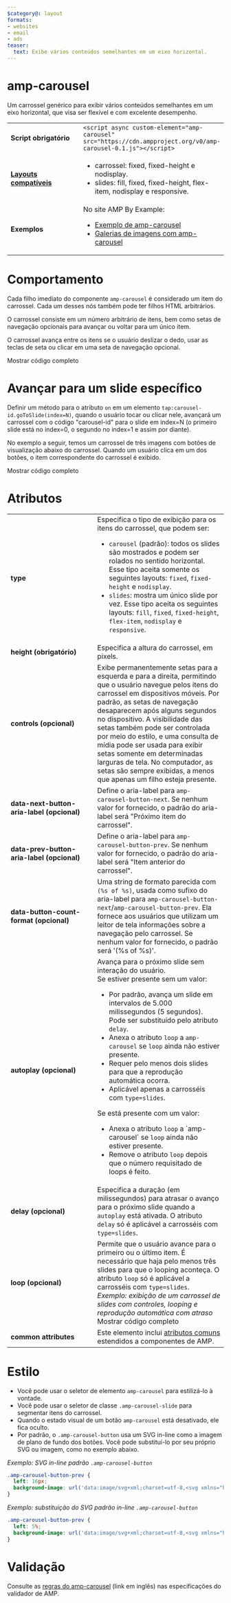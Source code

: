 ```yaml
---
$category@: layout
formats:
- websites
- email
- ads
teaser:
  text: Exibe vários conteúdos semelhantes em um eixo horizontal.
---
```



<!--
Copyright 2017 The AMP HTML Authors. All Rights Reserved.

Licensed under the Apache License, Version 2.0 (the "License");
you may not use this file except in compliance with the License.
You may obtain a copy of the License at

      http://www.apache.org/licenses/LICENSE-2.0

Unless required by applicable law or agreed to in writing, software
distributed under the License is distributed on an "AS-IS" BASIS,
WITHOUT WARRANTIES OR CONDITIONS OF ANY KIND, either express or implied.
See the License for the specific language governing permissions and
limitations under the License.
-->

# amp-carousel

Um carrossel genérico para exibir vários conteúdos semelhantes em um eixo horizontal, que visa ser flexível e com excelente desempenho.

<table>
  <tr>
    <td width="40%"><strong>Script obrigatório</strong></td>
    <td><code>&lt;script async custom-element="amp-carousel" src="https://cdn.ampproject.org/v0/amp-carousel-0.1.js">&lt;/script></code></td>
  </tr>
  <tr>
    <td class="col-fourty"><strong><a href="https://www.ampproject.org/docs/guides/responsive/control_layout.html">Layouts compatíveis</a></strong></td>
    <td>
      <ul>
        <li>carrossel: fixed, fixed-height e nodisplay.</li>
        <li>slides: fill, fixed, fixed-height, flex-item, nodisplay e responsive.</li>
      </ul>
    </td>
  </tr>
  <tr>
    <td width="40%"><strong>Exemplos</strong></td>
    <td>No site AMP By Example:<ul>
      <li><a href="https://ampbyexample.com/components/amp-carousel/">Exemplo de amp-carousel</a></li>
      <li><a href="https://ampbyexample.com/advanced/image_galleries_with_amp-carousel/">Galerias de imagens com amp-carousel</a></li></ul></td>
    </tr>
  </table>

# Comportamento

Cada filho imediato do componente `amp-carousel` é considerado um item do carrossel. Cada um desses nós também pode ter filhos HTML arbitrários.

O carrossel consiste em um número arbitrário de itens, bem como setas de navegação opcionais para avançar ou voltar para um único item.

O carrossel avança entre os itens se o usuário deslizar o dedo, usar as teclas de seta ou clicar em uma seta de navegação opcional.

<!--embedded example - displays in ampproject.org -->

<div>
  <amp-iframe height="313" src="https://ampproject-b5f4c.firebaseapp.com/examples/ampcarousel.basic.embed.html" layout="fixed-height" sandbox="allow-scripts allow-forms allow-same-origin" resizable="">
    <div aria-label="Mostrar mais" overflow="" tabindex="0" role="button">Mostrar código completo</div>
    <div placeholder=""></div>
  </amp-iframe>
</div>

# Avançar para um slide específico

Definir um método para o atributo `on` em um elemento `tap:carousel-id.goToSlide(index=N)`, quando o usuário tocar ou clicar nele, avançará um carrossel com o código "carousel-id" para o slide em index=N (o primeiro slide está no index=0, o segundo no index=1 e assim por diante).

No exemplo a seguir, temos um carrossel de três imagens com botões de visualização abaixo do carrossel. Quando um usuário clica em um dos botões, o item correspondente do carrossel é exibido.

<!--embedded example - displays in ampproject.org -->

<div>
  <amp-iframe height="878" src="https://ampproject-b5f4c.firebaseapp.com/examples/ampcarousel.advance-slide.embed.html" layout="fixed-height" sandbox="allow-scripts allow-forms allow-same-origin" resizable="">
    <div aria-label="Mostrar mais" overflow="" tabindex="0" role="button">Mostrar código completo</div>
    <div placeholder=""></div>
  </amp-iframe>
</div>

# Atributos

<table>
  <tr>
    <td width="40%"><strong>type</strong></td>
    <td>Especifica o tipo de exibição para os itens do carrossel, que podem ser:
      <ul>
        <li><code>carousel</code> (padrão): todos os slides são mostrados e podem ser rolados no sentido horizontal. Esse tipo aceita somente os seguintes layouts: <code>fixed</code>, <code>fixed-height</code> e <code>nodisplay</code>.</li>
        <li><code>slides</code>: mostra um único slide por vez. Esse tipo aceita os seguintes layouts: <code>fill</code>, <code>fixed</code>, <code>fixed-height</code>, <code>flex-item</code>, <code>nodisplay</code> e <code>responsive</code>.</li>
      </ul></td>
    </tr>
    <tr>
      <td width="40%"><strong>height (obrigatório)</strong></td>
      <td>Especifica a altura do carrossel, em pixels.</td>
    </tr>
    <tr>
      <td width="40%"><strong>controls (opcional)</strong></td>
      <td>Exibe permanentemente setas para a esquerda e para a direita, permitindo que o usuário navegue pelos itens do carrossel em dispositivos móveis.
          Por padrão, as setas de navegação desaparecem após alguns segundos no dispositivo.
          A visibilidade das setas também pode ser controlada por meio do estilo, e uma consulta de mídia pode ser usada para exibir setas somente em determinadas larguras de tela. No computador, as setas são sempre exibidas, a menos que apenas um filho esteja presente.</td>
      </tr>
      <tr>
        <td width="40%"><strong>data-next-button-aria-label (opcional)</strong></td>
        <td>Define o aria-label para <code>amp-carousel-button-next</code>. Se nenhum valor for fornecido, o padrão do aria-label será "Próximo item do carrossel".</td>
      </tr>
      <tr>
        <td width="40%"><strong>data-prev-button-aria-label (opcional)</strong></td>
        <td>Define o aria-label para <code>amp-carousel-button-prev</code>. Se nenhum valor for fornecido, o padrão do aria-label será "Item anterior do carrossel".</td>
      </tr>
      <tr>
        <td width="40%"><strong>data-button-count-format (opcional)</strong></td>
        <td>Uma string de formato parecida com <code>(%s of %s)</code>, usada como sufixo do aria-label para <code>amp-carousel-button-next</code>/<code>amp-carousel-button-prev</code>. Ela fornece aos usuários que utilizam um leitor de tela informações sobre a navegação pelo carrossel. Se nenhum valor for fornecido, o padrão será '(%s of %s)'.</td>
      </tr>
      <tr>
        <td width="40%"><strong>autoplay (opcional)</strong></td>
        <td>Avança para o próximo slide sem interação do usuário.<br>
          Se estiver presente sem um valor:
          <ul>
            <li>Por padrão, avança um slide em intervalos de 5.000 milissegundos (5 segundos). Pode ser substituído pelo atributo <code>delay</code>.</li>
            <li>Anexa o atributo <code>loop</code> a <code>amp-carousel</code> se <code>loop</code> ainda não estiver presente.</li>
            <li>Requer pelo menos dois slides para que a reprodução automática ocorra.</li>
            <li>Aplicável apenas a carrosséis com <code>type=slides</code>.</li>
          </ul>
          Se está presente com um valor:
          <ul>
            <li>Anexa o atributo <code>loop</code> a `amp-carousel` se <code>loop</code> ainda não estiver presente.</li>
            <li>Remove o atributo <code>loop</code> depois que o número requisitado de loops é feito.</li>
          </ul></td>
        </tr>
        <tr>
          <td width="40%"><strong>delay (opcional)</strong></td>
          <td>Especifica a duração (em milissegundos) para atrasar o avanço para o próximo slide quando a <code>autoplay</code> está ativada. O atributo <code>delay</code> só é aplicável a carrosséis com <code>type=slides</code>.</td>
        </tr>
        <tr>
          <td width="40%"><strong>loop (opcional)</strong></td>
          <td>Permite que o usuário avance para o primeiro ou o último item. É necessário que haja pelo menos três slides para que o looping aconteça. O atributo <code>loop</code> só é aplicável a carrosséis com <code>type=slides</code>.
            <em>Exemplo: exibição de um carrossel de slides com controles, looping e reprodução automática com atraso</em>
            <!--embedded example - displays in ampproject.org -->
            <div>
              <amp-iframe height="446" src="https://ampproject-b5f4c.firebaseapp.com/examples/ampcarousel.controls.embed.html" layout="fixed-height" sandbox="allow-scripts allow-forms allow-same-origin" resizable="">
                <div aria-label="Mostrar mais" overflow="" tabindex="0" role="button">Mostrar código completo</div>
                <div placeholder=""></div>
              </amp-iframe>
            </div></td>
          </tr>
          <tr>
            <td width="40%"><strong>common attributes</strong></td>
            <td>Este elemento inclui <a href="https://www.ampproject.org/docs/reference/common_attributes">atributos comuns</a> estendidos a componentes de AMP.</td>
          </tr>
        </table>

# Estilo

* Você pode usar o seletor de elemento `amp-carousel` para estilizá-lo à vontade.
* Você pode usar o seletor de classe `.amp-carousel-slide` para segmentar itens do carrossel.
* Quando o estado visual de um botão `amp-carousel` está desativado, ele fica oculto.
* Por padrão, o `.amp-carousel-button` usa um SVG in-line como a imagem de plano de fundo dos botões. Você pode substituí-lo por seu próprio SVG ou imagem, como no exemplo abaixo.

*Exemplo: SVG in-line padrão `.amp-carousel-button`*

```css
.amp-carousel-button-prev {
  left: 16px;
  background-image: url('data:image/svg+xml;charset=utf-8,<svg xmlns="http://www.w3.org/2000/svg" width="18" height="18" viewBox="0 0 18 18"><path d="M15 8.25H5.87l4.19-4.19L9 3 3 9l6 6 1.06-1.06-4.19-4.19H15v-1.5z" fill="#fff" /></svg>');
}
```

*Exemplo: substituição do SVG padrão in-line `.amp-carousel-button`*

```css
.amp-carousel-button-prev {
  left: 5%;
  background-image: url('data:image/svg+xml;charset=utf-8,<svg xmlns="http://www.w3.org/2000/svg" width="18" height="18" viewBox="0 0 18 18"><path d="M11.56 5.56L10.5 4.5 6 9l4.5 4.5 1.06-1.06L8.12 9z" fill="#fff" /></svg>');
}
```

# Validação

Consulte as [regras do amp-carousel](https://github.com/ampproject/amphtml/blob/master/extensions/amp-carousel/validator-amp-carousel.protoascii) (link em inglês) nas especificações do validador de AMP.
